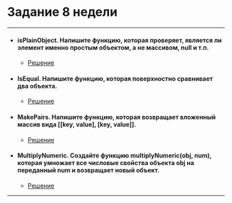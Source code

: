 # **Задание 8 недели**
---
+ #### isPlainObject. Напишите функцию, которая проверяет, является ли элемент именно простым объектом, а не массивом, null и т.п.
  + [Решение]()
+ #### IsEqual. Напишите функцию, которая поверхностно сравнивает два объекта.
  + [Решение]()
+ #### MakePairs. Напишите функцию, которая возвращает вложенный массив вида [[key, value], [key, value]].
  + [Решение]()
+ #### MultiplyNumeric. Создайте функцию multiplyNumeric(obj, num), которая умножает все числовые свойства объекта obj на переданный num и возвращает новый объект.
  + [Решение]()
---
